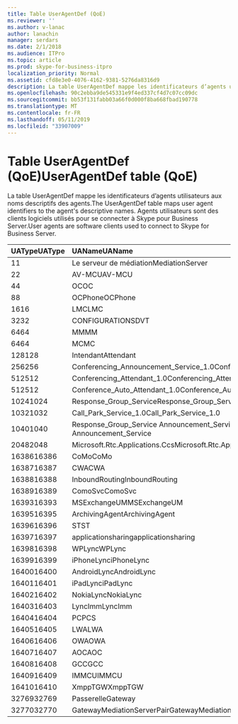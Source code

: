 ```yaml
---
title: Table UserAgentDef (QoE)
ms.reviewer: ''
ms.author: v-lanac
author: lanachin
manager: serdars
ms.date: 2/1/2018
ms.audience: ITPro
ms.topic: article
ms.prod: skype-for-business-itpro
localization_priority: Normal
ms.assetid: cfd8e3e0-4076-4162-9381-5276da8316d9
description: La table UserAgentDef mappe les identificateurs d’agents utilisateurs aux noms descriptifs des agents. Agents utilisateurs sont des clients logiciels utilisés pour se connecter à Skype pour Business Server.
ms.openlocfilehash: 90c2ebba9de545331e9f4ed337cf4d7c07cc09dc
ms.sourcegitcommit: bb53f131fabb03a66f0d000f8ba668fbad190778
ms.translationtype: MT
ms.contentlocale: fr-FR
ms.lasthandoff: 05/11/2019
ms.locfileid: "33907009"
---
```

# <a name="useragentdef-table-qoe"></a><span data-ttu-id="5ac46-104">Table UserAgentDef (QoE)</span><span class="sxs-lookup"><span data-stu-id="5ac46-104">UserAgentDef table (QoE)</span></span>
 
<span data-ttu-id="5ac46-105">La table UserAgentDef mappe les identificateurs d’agents utilisateurs aux noms descriptifs des agents.</span><span class="sxs-lookup"><span data-stu-id="5ac46-105">The UserAgentDef table maps user agent identifiers to the agent's descriptive names.</span></span> <span data-ttu-id="5ac46-106">Agents utilisateurs sont des clients logiciels utilisés pour se connecter à Skype pour Business Server.</span><span class="sxs-lookup"><span data-stu-id="5ac46-106">User agents are software clients used to connect to Skype for Business Server.</span></span>
  
|<span data-ttu-id="5ac46-107">**UAType**</span><span class="sxs-lookup"><span data-stu-id="5ac46-107">**UAType**</span></span>|<span data-ttu-id="5ac46-108">**UAName**</span><span class="sxs-lookup"><span data-stu-id="5ac46-108">**UAName**</span></span>|<span data-ttu-id="5ac46-109">**UACategory**</span><span class="sxs-lookup"><span data-stu-id="5ac46-109">**UACategory**</span></span>|
|:-----|:-----|:-----|
|<span data-ttu-id="5ac46-110">1</span><span class="sxs-lookup"><span data-stu-id="5ac46-110">1</span></span>  <br/> |<span data-ttu-id="5ac46-111">Le serveur de médiation</span><span class="sxs-lookup"><span data-stu-id="5ac46-111">MediationServer</span></span>  <br/> |<span data-ttu-id="5ac46-112">Le serveur de médiation</span><span class="sxs-lookup"><span data-stu-id="5ac46-112">MediationServer</span></span>  <br/> |
|<span data-ttu-id="5ac46-113">2</span><span class="sxs-lookup"><span data-stu-id="5ac46-113">2</span></span>  <br/> |<span data-ttu-id="5ac46-114">AV-MCU</span><span class="sxs-lookup"><span data-stu-id="5ac46-114">AV-MCU</span></span>  <br/> |<span data-ttu-id="5ac46-115">AV-MCU</span><span class="sxs-lookup"><span data-stu-id="5ac46-115">AV-MCU</span></span>  <br/> |
|<span data-ttu-id="5ac46-116">4</span><span class="sxs-lookup"><span data-stu-id="5ac46-116">4</span></span>  <br/> |<span data-ttu-id="5ac46-117">OC</span><span class="sxs-lookup"><span data-stu-id="5ac46-117">OC</span></span>  <br/> |<span data-ttu-id="5ac46-118">OC</span><span class="sxs-lookup"><span data-stu-id="5ac46-118">OC</span></span>  <br/> |
|<span data-ttu-id="5ac46-119">8</span><span class="sxs-lookup"><span data-stu-id="5ac46-119">8</span></span>  <br/> |<span data-ttu-id="5ac46-120">OCPhone</span><span class="sxs-lookup"><span data-stu-id="5ac46-120">OCPhone</span></span>  <br/> |<span data-ttu-id="5ac46-121">OCPhone</span><span class="sxs-lookup"><span data-stu-id="5ac46-121">OCPhone</span></span>  <br/> |
|<span data-ttu-id="5ac46-122">16</span><span class="sxs-lookup"><span data-stu-id="5ac46-122">16</span></span>  <br/> |<span data-ttu-id="5ac46-123">LMC</span><span class="sxs-lookup"><span data-stu-id="5ac46-123">LMC</span></span>  <br/> |<span data-ttu-id="5ac46-124">LMC</span><span class="sxs-lookup"><span data-stu-id="5ac46-124">LMC</span></span>  <br/> |
|<span data-ttu-id="5ac46-125">32</span><span class="sxs-lookup"><span data-stu-id="5ac46-125">32</span></span>  <br/> |<span data-ttu-id="5ac46-126">CONFIGURATIONS</span><span class="sxs-lookup"><span data-stu-id="5ac46-126">DVT</span></span>  <br/> |<span data-ttu-id="5ac46-127">CONFIGURATIONS</span><span class="sxs-lookup"><span data-stu-id="5ac46-127">DVT</span></span>  <br/> |
|<span data-ttu-id="5ac46-128">64</span><span class="sxs-lookup"><span data-stu-id="5ac46-128">64</span></span>  <br/> |<span data-ttu-id="5ac46-129">MM</span><span class="sxs-lookup"><span data-stu-id="5ac46-129">MM</span></span>  <br/> |<span data-ttu-id="5ac46-130">MM</span><span class="sxs-lookup"><span data-stu-id="5ac46-130">MM</span></span>  <br/> |
|<span data-ttu-id="5ac46-131">64</span><span class="sxs-lookup"><span data-stu-id="5ac46-131">64</span></span>  <br/> |<span data-ttu-id="5ac46-132">MC</span><span class="sxs-lookup"><span data-stu-id="5ac46-132">MC</span></span>  <br/> |<span data-ttu-id="5ac46-133">MM</span><span class="sxs-lookup"><span data-stu-id="5ac46-133">MM</span></span>  <br/> |
|<span data-ttu-id="5ac46-134">128</span><span class="sxs-lookup"><span data-stu-id="5ac46-134">128</span></span>  <br/> |<span data-ttu-id="5ac46-135">Intendant</span><span class="sxs-lookup"><span data-stu-id="5ac46-135">Attendant</span></span>  <br/> |<span data-ttu-id="5ac46-136">Intendant</span><span class="sxs-lookup"><span data-stu-id="5ac46-136">Attendant</span></span>  <br/> |
|<span data-ttu-id="5ac46-137">256</span><span class="sxs-lookup"><span data-stu-id="5ac46-137">256</span></span>  <br/> |<span data-ttu-id="5ac46-138">Conferencing_Announcement_Service_1.0</span><span class="sxs-lookup"><span data-stu-id="5ac46-138">Conferencing_Announcement_Service_1.0</span></span>  <br/> |<span data-ttu-id="5ac46-139">AUTORITÉS DE CERTIFICATION</span><span class="sxs-lookup"><span data-stu-id="5ac46-139">CAS</span></span>  <br/> |
|<span data-ttu-id="5ac46-140">512</span><span class="sxs-lookup"><span data-stu-id="5ac46-140">512</span></span>  <br/> |<span data-ttu-id="5ac46-141">Conferencing_Attendant_1.0</span><span class="sxs-lookup"><span data-stu-id="5ac46-141">Conferencing_Attendant_1.0</span></span>  <br/> |<span data-ttu-id="5ac46-142">CAA</span><span class="sxs-lookup"><span data-stu-id="5ac46-142">CAA</span></span>  <br/> |
|<span data-ttu-id="5ac46-143">512</span><span class="sxs-lookup"><span data-stu-id="5ac46-143">512</span></span>  <br/> |<span data-ttu-id="5ac46-144">Conference_Auto_Attendant_1.0</span><span class="sxs-lookup"><span data-stu-id="5ac46-144">Conference_Auto_Attendant_1.0</span></span>  <br/> |<span data-ttu-id="5ac46-145">CAA</span><span class="sxs-lookup"><span data-stu-id="5ac46-145">CAA</span></span>  <br/> |
|<span data-ttu-id="5ac46-146">1024</span><span class="sxs-lookup"><span data-stu-id="5ac46-146">1024</span></span>  <br/> |<span data-ttu-id="5ac46-147">Response_Group_Service</span><span class="sxs-lookup"><span data-stu-id="5ac46-147">Response_Group_Service</span></span>  <br/> |<span data-ttu-id="5ac46-148">RGS</span><span class="sxs-lookup"><span data-stu-id="5ac46-148">RGS</span></span>  <br/> |
|<span data-ttu-id="5ac46-149">1032</span><span class="sxs-lookup"><span data-stu-id="5ac46-149">1032</span></span>  <br/> |<span data-ttu-id="5ac46-150">Call_Park_Service_1.0</span><span class="sxs-lookup"><span data-stu-id="5ac46-150">Call_Park_Service_1.0</span></span>  <br/> |<span data-ttu-id="5ac46-151">CPS</span><span class="sxs-lookup"><span data-stu-id="5ac46-151">CPS</span></span>  <br/> |
|<span data-ttu-id="5ac46-152">1040</span><span class="sxs-lookup"><span data-stu-id="5ac46-152">1040</span></span>  <br/> |<span data-ttu-id="5ac46-153">Response_Group_Service Announcement_Service</span><span class="sxs-lookup"><span data-stu-id="5ac46-153">Response_Group_Service Announcement_Service</span></span>  <br/> |<span data-ttu-id="5ac46-154">EN TANT QUE</span><span class="sxs-lookup"><span data-stu-id="5ac46-154">AS</span></span>  <br/> |
|<span data-ttu-id="5ac46-155">2048</span><span class="sxs-lookup"><span data-stu-id="5ac46-155">2048</span></span>  <br/> |<span data-ttu-id="5ac46-156">Microsoft.Rtc.Applications.Ccs</span><span class="sxs-lookup"><span data-stu-id="5ac46-156">Microsoft.Rtc.Applications.Ccs</span></span>  <br/> |<span data-ttu-id="5ac46-157">CCS</span><span class="sxs-lookup"><span data-stu-id="5ac46-157">CCS</span></span>  <br/> |
|<span data-ttu-id="5ac46-158">16386</span><span class="sxs-lookup"><span data-stu-id="5ac46-158">16386</span></span>  <br/> |<span data-ttu-id="5ac46-159">CoMo</span><span class="sxs-lookup"><span data-stu-id="5ac46-159">CoMo</span></span>  <br/> |<span data-ttu-id="5ac46-160">CoMo</span><span class="sxs-lookup"><span data-stu-id="5ac46-160">CoMo</span></span>  <br/> |
|<span data-ttu-id="5ac46-161">16387</span><span class="sxs-lookup"><span data-stu-id="5ac46-161">16387</span></span>  <br/> |<span data-ttu-id="5ac46-162">CWA</span><span class="sxs-lookup"><span data-stu-id="5ac46-162">CWA</span></span>  <br/> |<span data-ttu-id="5ac46-163">CWA</span><span class="sxs-lookup"><span data-stu-id="5ac46-163">CWA</span></span>  <br/> |
|<span data-ttu-id="5ac46-164">16388</span><span class="sxs-lookup"><span data-stu-id="5ac46-164">16388</span></span>  <br/> |<span data-ttu-id="5ac46-165">InboundRouting</span><span class="sxs-lookup"><span data-stu-id="5ac46-165">InboundRouting</span></span>  <br/> |<span data-ttu-id="5ac46-166">InboundRouting</span><span class="sxs-lookup"><span data-stu-id="5ac46-166">InboundRouting</span></span>  <br/> |
|<span data-ttu-id="5ac46-167">16389</span><span class="sxs-lookup"><span data-stu-id="5ac46-167">16389</span></span>  <br/> |<span data-ttu-id="5ac46-168">ComoSvc</span><span class="sxs-lookup"><span data-stu-id="5ac46-168">ComoSvc</span></span>  <br/> |<span data-ttu-id="5ac46-169">ComoSvc</span><span class="sxs-lookup"><span data-stu-id="5ac46-169">ComoSvc</span></span>  <br/> |
|<span data-ttu-id="5ac46-170">16393</span><span class="sxs-lookup"><span data-stu-id="5ac46-170">16393</span></span>  <br/> |<span data-ttu-id="5ac46-171">MSExchangeUM</span><span class="sxs-lookup"><span data-stu-id="5ac46-171">MSExchangeUM</span></span>  <br/> |<span data-ttu-id="5ac46-172">ExUM</span><span class="sxs-lookup"><span data-stu-id="5ac46-172">ExUM</span></span>  <br/> |
|<span data-ttu-id="5ac46-173">16395</span><span class="sxs-lookup"><span data-stu-id="5ac46-173">16395</span></span>  <br/> |<span data-ttu-id="5ac46-174">ArchivingAgent</span><span class="sxs-lookup"><span data-stu-id="5ac46-174">ArchivingAgent</span></span>  <br/> |<span data-ttu-id="5ac46-175">ARCHAGENT</span><span class="sxs-lookup"><span data-stu-id="5ac46-175">ARCHAGENT</span></span>  <br/> |
|<span data-ttu-id="5ac46-176">16396</span><span class="sxs-lookup"><span data-stu-id="5ac46-176">16396</span></span>  <br/> |<span data-ttu-id="5ac46-177">ST</span><span class="sxs-lookup"><span data-stu-id="5ac46-177">ST</span></span>  <br/> |<span data-ttu-id="5ac46-178">ST</span><span class="sxs-lookup"><span data-stu-id="5ac46-178">ST</span></span>  <br/> |
|<span data-ttu-id="5ac46-179">16397</span><span class="sxs-lookup"><span data-stu-id="5ac46-179">16397</span></span>  <br/> |<span data-ttu-id="5ac46-180">applicationsharing</span><span class="sxs-lookup"><span data-stu-id="5ac46-180">applicationsharing</span></span>  <br/> |<span data-ttu-id="5ac46-181">ASMCU</span><span class="sxs-lookup"><span data-stu-id="5ac46-181">ASMCU</span></span>  <br/> |
|<span data-ttu-id="5ac46-182">16398</span><span class="sxs-lookup"><span data-stu-id="5ac46-182">16398</span></span>  <br/> |<span data-ttu-id="5ac46-183">WPLync</span><span class="sxs-lookup"><span data-stu-id="5ac46-183">WPLync</span></span>  <br/> |<span data-ttu-id="5ac46-184">WPLync</span><span class="sxs-lookup"><span data-stu-id="5ac46-184">WPLync</span></span>  <br/> |
|<span data-ttu-id="5ac46-185">16399</span><span class="sxs-lookup"><span data-stu-id="5ac46-185">16399</span></span>  <br/> |<span data-ttu-id="5ac46-186">iPhoneLync</span><span class="sxs-lookup"><span data-stu-id="5ac46-186">iPhoneLync</span></span>  <br/> |<span data-ttu-id="5ac46-187">iPhoneLync</span><span class="sxs-lookup"><span data-stu-id="5ac46-187">iPhoneLync</span></span>  <br/> |
|<span data-ttu-id="5ac46-188">16400</span><span class="sxs-lookup"><span data-stu-id="5ac46-188">16400</span></span>  <br/> |<span data-ttu-id="5ac46-189">AndroidLync</span><span class="sxs-lookup"><span data-stu-id="5ac46-189">AndroidLync</span></span>  <br/> |<span data-ttu-id="5ac46-190">AndroidLync</span><span class="sxs-lookup"><span data-stu-id="5ac46-190">AndroidLync</span></span>  <br/> |
|<span data-ttu-id="5ac46-191">16401</span><span class="sxs-lookup"><span data-stu-id="5ac46-191">16401</span></span>  <br/> |<span data-ttu-id="5ac46-192">iPadLync</span><span class="sxs-lookup"><span data-stu-id="5ac46-192">iPadLync</span></span>  <br/> |<span data-ttu-id="5ac46-193">iPadLync</span><span class="sxs-lookup"><span data-stu-id="5ac46-193">iPadLync</span></span>  <br/> |
|<span data-ttu-id="5ac46-194">16402</span><span class="sxs-lookup"><span data-stu-id="5ac46-194">16402</span></span>  <br/> |<span data-ttu-id="5ac46-195">NokiaLync</span><span class="sxs-lookup"><span data-stu-id="5ac46-195">NokiaLync</span></span>  <br/> |<span data-ttu-id="5ac46-196">NokiaLync</span><span class="sxs-lookup"><span data-stu-id="5ac46-196">NokiaLync</span></span>  <br/> |
|<span data-ttu-id="5ac46-197">16403</span><span class="sxs-lookup"><span data-stu-id="5ac46-197">16403</span></span>  <br/> |<span data-ttu-id="5ac46-198">LyncImm</span><span class="sxs-lookup"><span data-stu-id="5ac46-198">LyncImm</span></span>  <br/> |<span data-ttu-id="5ac46-199">LyncImm</span><span class="sxs-lookup"><span data-stu-id="5ac46-199">LyncImm</span></span>  <br/> |
|<span data-ttu-id="5ac46-200">16404</span><span class="sxs-lookup"><span data-stu-id="5ac46-200">16404</span></span>  <br/> |<span data-ttu-id="5ac46-201">PC</span><span class="sxs-lookup"><span data-stu-id="5ac46-201">PCS</span></span>  <br/> |<span data-ttu-id="5ac46-202">PC</span><span class="sxs-lookup"><span data-stu-id="5ac46-202">PCS</span></span>  <br/> |
|<span data-ttu-id="5ac46-203">16405</span><span class="sxs-lookup"><span data-stu-id="5ac46-203">16405</span></span>  <br/> |<span data-ttu-id="5ac46-204">LWA</span><span class="sxs-lookup"><span data-stu-id="5ac46-204">LWA</span></span>  <br/> |<span data-ttu-id="5ac46-205">LWA</span><span class="sxs-lookup"><span data-stu-id="5ac46-205">LWA</span></span>  <br/> |
|<span data-ttu-id="5ac46-206">16406</span><span class="sxs-lookup"><span data-stu-id="5ac46-206">16406</span></span>  <br/> |<span data-ttu-id="5ac46-207">OWA</span><span class="sxs-lookup"><span data-stu-id="5ac46-207">OWA</span></span>  <br/> |<span data-ttu-id="5ac46-208">OWA</span><span class="sxs-lookup"><span data-stu-id="5ac46-208">OWA</span></span>  <br/> |
|<span data-ttu-id="5ac46-209">16407</span><span class="sxs-lookup"><span data-stu-id="5ac46-209">16407</span></span>  <br/> |<span data-ttu-id="5ac46-210">AOC</span><span class="sxs-lookup"><span data-stu-id="5ac46-210">AOC</span></span>  <br/> |<span data-ttu-id="5ac46-211">AOC</span><span class="sxs-lookup"><span data-stu-id="5ac46-211">AOC</span></span>  <br/> |
|<span data-ttu-id="5ac46-212">16408</span><span class="sxs-lookup"><span data-stu-id="5ac46-212">16408</span></span>  <br/> |<span data-ttu-id="5ac46-213">GCC</span><span class="sxs-lookup"><span data-stu-id="5ac46-213">GCC</span></span>  <br/> |<span data-ttu-id="5ac46-214">GCC</span><span class="sxs-lookup"><span data-stu-id="5ac46-214">GCC</span></span>  <br/> |
|<span data-ttu-id="5ac46-215">16409</span><span class="sxs-lookup"><span data-stu-id="5ac46-215">16409</span></span>  <br/> |<span data-ttu-id="5ac46-216">IMMCU</span><span class="sxs-lookup"><span data-stu-id="5ac46-216">IMMCU</span></span>  <br/> |<span data-ttu-id="5ac46-217">IMMCU</span><span class="sxs-lookup"><span data-stu-id="5ac46-217">IMMCU</span></span>  <br/> |
|<span data-ttu-id="5ac46-218">16410</span><span class="sxs-lookup"><span data-stu-id="5ac46-218">16410</span></span>  <br/> |<span data-ttu-id="5ac46-219">XmppTGW</span><span class="sxs-lookup"><span data-stu-id="5ac46-219">XmppTGW</span></span>  <br/> |<span data-ttu-id="5ac46-220">XmppGateway</span><span class="sxs-lookup"><span data-stu-id="5ac46-220">XmppGateway</span></span>  <br/> |
|<span data-ttu-id="5ac46-221">32769</span><span class="sxs-lookup"><span data-stu-id="5ac46-221">32769</span></span>  <br/> |<span data-ttu-id="5ac46-222">Passerelle</span><span class="sxs-lookup"><span data-stu-id="5ac46-222">Gateway</span></span>  <br/> |<span data-ttu-id="5ac46-223">Passerelle</span><span class="sxs-lookup"><span data-stu-id="5ac46-223">Gateway</span></span>  <br/> |
|<span data-ttu-id="5ac46-224">32770</span><span class="sxs-lookup"><span data-stu-id="5ac46-224">32770</span></span>  <br/> |<span data-ttu-id="5ac46-225">GatewayMediationServerPair</span><span class="sxs-lookup"><span data-stu-id="5ac46-225">GatewayMediationServerPair</span></span>  <br/> |<span data-ttu-id="5ac46-226">GatewayMediationServerPair</span><span class="sxs-lookup"><span data-stu-id="5ac46-226">GatewayMediationServerPair</span></span>  <br/> |
   


